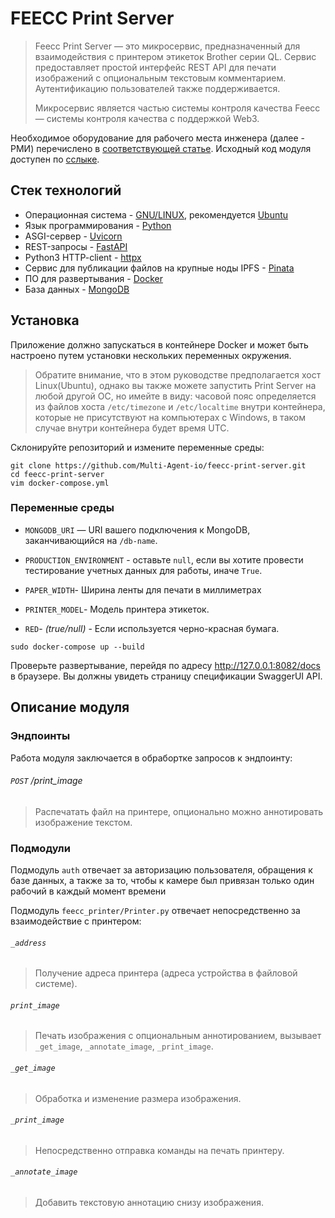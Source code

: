 # FEECC Print Server

> Feecc Print Server — это микросервис, предназначенный для взаимодействия с принтером этикеток Brother серии QL. 
> Сервис предоставляет простой интерфейс REST API для печати изображений с опциональным текстовым комментарием. 
> Аутентификацию пользователей также поддерживается.
> 
> Микросервис является частью системы контроля качества Feecc — системы контроля качества с поддержкой Web3. 

Необходимое оборудование для рабочего места инженера (далее - РМИ) перечислено в [соответствующей статье](./workbench-and-components.md).
Исходный код модуля доступен по [сслыке](https://github.com/Multi-Agent-io/feecc-ipfs-gateway).

## Стек технологий

- Операционная система - [GNU/LINUX](https://www.gnu.org/), рекомендуется [Ubuntu](https://ubuntu.com/)
- Язык программирования - [Python](https://www.python.org/)
- ASGI-сервер - [Uvicorn](https://www.uvicorn.org/)
- REST-запросы - [FastAPI](https://fastapi.tiangolo.com/)
- Python3 HTTP-client - [httpx](https://www.python-httpx.org/)
- Сервис для публикации файлов на крупные ноды IPFS - [Pinata](https://www.pinata.cloud/)
- ПО для развертывания - [Docker](https://www.docker.com/)
- База данных - [MongoDB](https://www.mongodb.com/)

## Установка

Приложение должно запускаться в контейнере Docker и может быть настроено путем установки нескольких переменных окружения.

> Обратите внимание, что в этом руководстве предполагается хост Linux(Ubuntu), однако вы также можете запустить Print Server
> на любой другой ОС, но имейте в виду: часовой пояс определяется из файлов хоста `/etc/timezone` и `/etc/localtime` внутри 
> контейнера, которые не присутствуют на компьютерах с Windows, в таком случае внутри контейнера будет время UTC.

Склонируйте репозиторий и измените переменные среды:
```
git clone https://github.com/Multi-Agent-io/feecc-print-server.git
cd feecc-print-server
vim docker-compose.yml
```

### Переменные среды

- `MONGODB_URI` — URI вашего подключения к MongoDB, заканчивающийся на `/db-name`.

- `PRODUCTION_ENVIRONMENT` - оставьте `null`, если вы хотите провести тестирование учетных данных для работы, иначе `True`.

- `PAPER_WIDTH`- Ширина ленты для печати в миллиметрах

- `PRINTER_MODEL`- Модель принтера этикеток.

- `RED`- *(true/null)* - Если используется черно-красная бумага.

```
sudo docker-compose up --build
```

Проверьте развертывание, перейдя по адресу http://127.0.0.1:8082/docs в браузере. Вы должны увидеть страницу спецификации SwaggerUI API.

## Описание модуля

### Эндпоинты

Работа модуля заключается в обрабортке запросов к эндпоинту:

###### `POST` /print_image  
> Распечатать файл на принтере, опционально можно аннотировать изображение текстом.

### Подмодули

Подмодуль `auth` отвечает за авторизацию пользователя, обращения к базе данных, а также за то, чтобы к камере был привязан
только один рабочий в каждый момент времени

Подмодуль `feecc_printer/Printer.py` отвечает непосредственно за взаимодействие с принтером:

###### `_address`
> Получение адреса принтера (адреса устройства в файловой системе).

###### `print_image`
> Печать изображения с опциональным аннотированием, вызывает `_get_image`, `_annotate_image`, `_print_image`.

###### `_get_image`
> Обработка и изменение размера изображения.

###### `_print_image`  
> Непосредственно отправка команды на печать принтеру.

###### `_annotate_image`  
> Добавить текстовую аннотацию снизу изображения.
